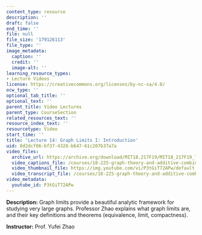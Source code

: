 ```yaml
---
content_type: resource
description: ''
draft: false
end_time: ''
file: null
file_size: '179126113'
file_type: ''
image_metadata:
  caption: ''
  credit: ''
  image-alt: ''
learning_resource_types:
- Lecture Videos
license: https://creativecommons.org/licenses/by-nc-sa/4.0/
ocw_type: ''
optional_tab_title: ''
optional_text: ''
parent_title: Video Lectures
parent_type: CourseSection
related_resources_text: ''
resource_index_text: ''
resourcetype: Video
start_time: ''
title: 'Lecture 14: Graph Limits I: Introduction'
uid: 8d2dcf06-bf37-4328-b647-61c207b37a7a
video_files:
  archive_url: https://archive.org/download/MIT18.217F19/MIT18_217F19_lec14_300k.mp4
  video_captions_file: /courses/18-225-graph-theory-and-additive-combinatorics-fall-2023/P3tGiT72APw_captions.vtt
  video_thumbnail_file: https://img.youtube.com/vi/P3tGiT72APw/default.jpg
  video_transcript_file: /courses/18-225-graph-theory-and-additive-combinatorics-fall-2023/P3tGiT72APw_transcript.pdf
video_metadata:
  youtube_id: P3tGiT72APw
---
```

**Description:** Graph limits provide a beautiful analytic framework for studying very large graphs. Professor Zhao explains what graph limits are, and their key definitions and theorems (equivalence, limit, compactness).

**Instructor:** Prof. Yufei Zhao